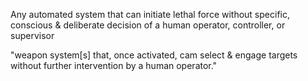 Any automated system that can initiate lethal force without specific, conscious & deliberate decision of a human operator, controller, or supervisor

"weapon system[s] that, once activated, cam select & engage targets without further intervention by a human operator."